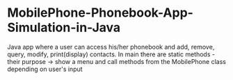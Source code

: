 # MobilePhone-Phonebook-App-Simulation-in-Java

Java app where a user can access his/her phonebook and add, remove, query, modify, print(display) contacts. In main there are static methods - their purpose -> show a menu and call
methods from the MobilePhone class depending on user's input
